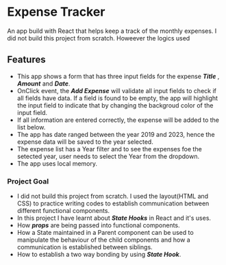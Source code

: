 # Expense Tracker

An app build with React that helps keep a track of the monthly expenses. I did not build this project from scratch. Howeever the logics used

## Features

- This app shows a form that has three input fields for the expense **_Title_** , **_Amount_** and **_Date_**.
- OnClick event, the **_Add Expense_** will validate all input fields to check if all fields have data. If a field is found to be empty, the app will highlight the input field to indicate that by changing the backgroud color of the input field.
- If all information are entered correctly, the expense will be added to the list below.
- The app has date ranged between the year 2019 and 2023, hence the expense data will be saved to the year selected.
- The expense list has a Year filter and to see the expenses foe the setected year, user needs to select the Year from the dropdown.
- The app uses local memory.

### Project Goal

- I did not build this project from scratch. I used the layout(HTML and CSS) to practice writing codes to establish communication between different functional components.
- In this project I have learnt about **_State Hooks_** in React and it's uses.
- How **_props_** are being passed into functional components.
- How a State maintained in a Parent component can be used to manipulate the behaviour of the child components and how a communication is established between siblings.
- How to establish a two way bonding by using **_State Hook_**.
